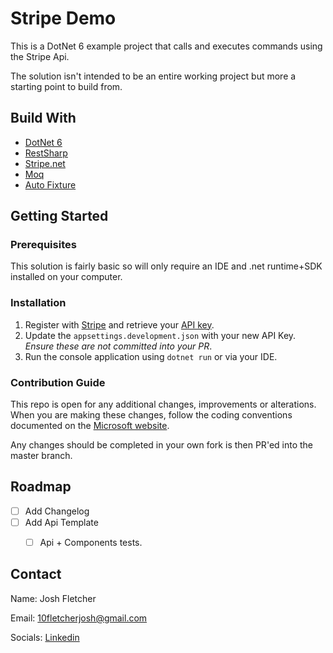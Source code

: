 # Stripe Demo
This is a DotNet 6 example project that calls and executes commands using the Stripe Api.

The solution isn't intended to be an entire working project but more a starting point to build from.

## Build With
- [DotNet 6](https://dotnet.microsoft.com/en-us/download/dotnet/6.0)
- [RestSharp](https://restsharp.dev/)
- [Stripe.net](https://stripe.com/docs/api?lang=dotnet)
- [Moq](https://github.com/moq/moq4)
- [Auto Fixture](https://github.com/AutoFixture/AutoFixture)


## Getting Started

### Prerequisites
This solution is fairly basic so will only require an IDE and .net runtime+SDK installed on your computer.

### Installation

1. Register with [Stripe](https://stripe.com/docs/keys) and retrieve your [API key](https://dashboard.stripe.com/login?redirect=/account/apikeys). 
2. Update the `appsettings.development.json` with your new API Key. _Ensure these are not committed into your PR_.
3. Run the console application using `dotnet run` or via your IDE.

### Contribution Guide
This repo is open for any additional changes, improvements or alterations. When you are making these changes, follow the coding conventions documented on the [Microsoft website](https://docs.microsoft.com/en-us/dotnet/csharp/fundamentals/coding-style/coding-conventions).

Any changes should be completed in your own fork is then PR'ed into the master branch.

## Roadmap

- [ ] Add Changelog
- [ ] Add Api Template
    - [ ] Api + Components tests.


## Contact
Name: Josh Fletcher

Email: 10fletcherjosh@gmail.com

Socials: [Linkedin](https://www.linkedin.com/in/joshua-fletcher-ab4521b8/)

